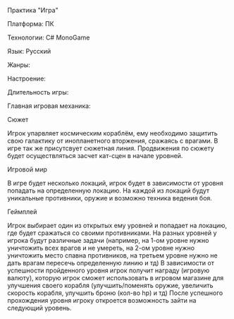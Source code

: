 Практика "Игра"

Платформа: ПК

Технологии: C# MonoGame

Язык: Русский

Жанры: 

Настроение: 

Длительность игры: 

Главная игровая механика: 


Сюжет

Игрок упарвляет космическим кораблём, ему необходимо защитить свою галактику от инопланетного
вторжения, сражаясь с врагами.
В игре так же присутсвует сюжетная линия. Продвижения по сюжету будет осуществляться засчет
кат-сцен в начале уровней.

Игровой мир

В игре будет несколько локаций, игрок будет в зависимости от уровня попадать на определенную
локацию. На каждой из локаций будут уникальные противники, оружие и возможно техника ведения боя.

Геймплей

Игрок выбирает один из открытых ему уровней и попадает на локацию, где будет сражаться со
своими противниками. На разных уровней у игрока будут различные задачи (например, на 1-ом
уровне нужно уничтожить всех врагов и не умереть, на 2-ом уровне нужно уничтожить место
спавна противников, на третьем уровне нужно не дать врагам пересечь определенную линию и тд)
В зависимости от успешности пройденного уровня игрок получит награду (игровую валюту),
которую игрок сможет использовать в игровом магазине для улучшения своего корабля (улучшить/поменять оружие,
увеличить скорость корабля, улучшить броню (кол-во hp) и тд)
После успешного прохождения уровня игроку откроется возможность зайти на следующий уровень.
